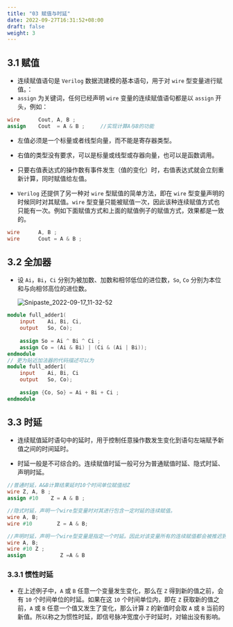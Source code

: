 ```yaml
---
title: "03 赋值与时延"
date: 2022-09-27T16:31:52+08:00
draft: false
weight: 3
---
```


## 3.1 赋值

- 连续赋值语句是 `Verilog` 数据流建模的基本语句，用于对 `wire` 型变量进行赋值。：
- `assign` 为关键词，任何已经声明 `wire` 变量的连续赋值语句都是以 `assign` 开头，例如：

```verilog
wire      Cout, A, B ;
assign    Cout  = A & B ;     //实现计算A与B的功能
```

- 左值必须是一个标量或者线型向量，而不能是寄存器类型。
- 右值的类型没有要求，可以是标量或线型或存器向量，也可以是函数调用。
- 只要右值表达式的操作数有事件发生（值的变化）时，右值表达式就会立刻重新计算，同时赋值给左值。

- `Verilog` 还提供了另一种对 `wire` 型赋值的简单方法，即在 `wire` 型变量声明的时候同时对其赋值。`wire` 型变量只能被赋值一次，因此该种连续赋值方式也只能有一次。例如下面赋值方式和上面的赋值例子的赋值方式，效果都是一致的。

```verilog
wire      A, B ;
wire      Cout = A & B ;
```

## 3.2 全加器

- 设 `Ai`，`Bi`，`Ci` 分别为被加数、加数和相邻低位的进位数，`So`, `Co` 分别为本位和与向相邻高位的进位数。

    ![Snipaste_2022-09-17_11-32-52](http://nas.znmlr.cn:15900/markdown/2022/09/Snipaste_2022-09-17_11-32-52.png)

```verilog
module full_adder1(
    input    Ai, Bi, Ci,
    output   So, Co);
 
    assign So = Ai ^ Bi ^ Ci ;
    assign Co = (Ai & Bi) | (Ci & (Ai | Bi));
endmodule
// 更为贴近加法器的代码描述可以为
module full_adder1(
    input    Ai, Bi, Ci
    output   So, Co);
 
    assign {Co, So} = Ai + Bi + Ci ;
endmodule
```

## 3.3 时延

- 连续赋值延时语句中的延时，用于控制任意操作数发生变化到语句左端赋予新值之间的时间延时。

- 时延一般是不可综合的。连续赋值时延一般可分为普通赋值时延、隐式时延、声明时延。

```verilog
//普通时延，A&B计算结果延时10个时间单位赋值给Z
wire Z, A, B ;
assign #10    Z = A & B ;

//隐式时延，声明一个wire型变量时对其进行包含一定时延的连续赋值。
wire A, B;
wire #10        Z = A & B;

//声明时延，声明一个wire型变量是指定一个时延。因此对该变量所有的连续赋值都会被推迟到指定的时间。除非门级建模中，一般不推荐使用此类方法建模。
wire A, B;
wire #10 Z ;
assign           Z =A & B
```

### 3.3.1 惯性时延

- 在上述例子中，`A` 或 `B` 任意一个变量发生变化，那么在 `Z` 得到新的值之前，会有 `10` 个时间单位的时延。如果在这 `10` 个时间单位内，即在 `Z` 获取新的值之前，`A` 或 `B` 任意一个值又发生了变化，那么计算 `Z` 的新值时会取 `A` 或 `B` 当前的新值。所以称之为惯性时延，即信号脉冲宽度小于时延时，对输出没有影响。
